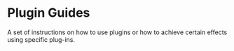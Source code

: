 # Plugin Guides

A set of instructions on how to use plugins or how to achieve certain effects using specific plug-ins.